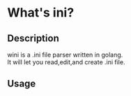 # What's ini?  
## Description
wini is a .ini file parser written in golang.  
It will let you read,edit,and create .ini file.

## Usage
